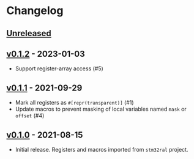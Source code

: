 # Changelog

## [Unreleased]

## [v0.1.2] - 2023-01-03

* Support register-array access (#5)

## [v0.1.1] - 2021-09-29

* Mark all registers as `#[repr(transparent)]` (#1)
* Update macros to prevent masking of local variables named `mask` or `offset` (#4)

## [v0.1.0] - 2021-08-15

* Initial release. Registers and macros imported from `stm32ral` project.

[Unreleased]: https://github.com/adamgreig/ral-registers/compare/v0.1.2...HEAD
[v0.1.2]: https://github.com/adamgreig/ral-registers/tree/v0.1.2
[v0.1.1]: https://github.com/adamgreig/ral-registers/tree/v0.1.1
[v0.1.0]: https://github.com/adamgreig/ral-registers/tree/v0.1.0
